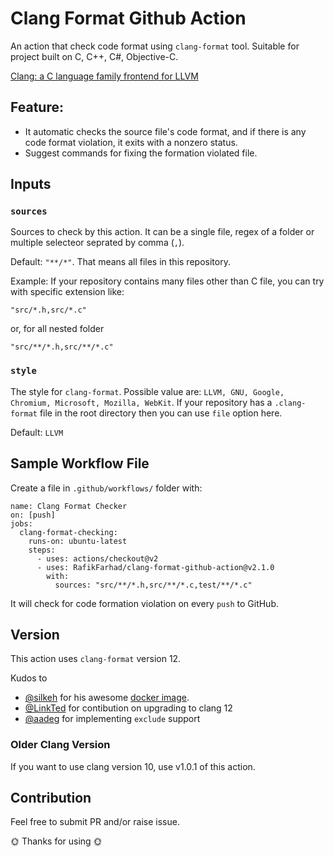 # Clang Format Github Action

An action that check code format using `clang-format` tool. Suitable for project built on C, C++, C#, Objective-C.

[Clang: a C language family frontend for LLVM
](https://clang.llvm.org/)

## Feature:
- It automatic checks the source file's code format, and if there is any code format violation, it exits with a nonzero status.
- Suggest commands for fixing the formation violated file.

## Inputs

### `sources`
Sources to check by this action. It can be a single file, regex of a folder or multiple selecteor seprated by comma (`,`).

Default: `"**/*"`.  That means all files in this repository.

Example: If your repository contains many files other than C file, you can try with specific extension like:

`"src/*.h,src/*.c"`

or, for all nested folder

`"src/**/*.h,src/**/*.c"`

### `style`
The style for `clang-format`. Possible value are: `LLVM, GNU, Google, Chromium, Microsoft, Mozilla, WebKit`. If your repository has a `.clang-format` file in the root directory then you can use `file` option here.

Default: `LLVM`

## Sample Workflow File
Create a file in `.github/workflows/` folder with:

```
name: Clang Format Checker
on: [push]
jobs:
  clang-format-checking:
    runs-on: ubuntu-latest
    steps:
      - uses: actions/checkout@v2
      - uses: RafikFarhad/clang-format-github-action@v2.1.0
        with:
          sources: "src/**/*.h,src/**/*.c,test/**/*.c"
```

It will check for code formation violation on every `push` to GitHub.

## Version

This action uses `clang-format` version 12.

Kudos to
- [@silkeh](github.com/silkeh) for his awesome [docker image](https://hub.docker.com/r/silkeh/clang).
- [@LinkTed](github.com/LinkTed) for contibution on upgrading to clang 12
- [@aadeg](github.com/aadeg) for implementing `exclude` support

### Older Clang Version
If you want to use clang version 10, use v1.0.1 of this action.

## Contribution

Feel free to submit PR and/or raise issue.

🌞 Thanks for using 🌞
